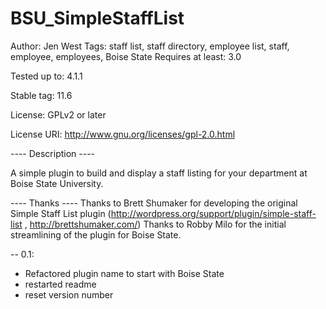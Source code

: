 # BSU_SimpleStaffList

Author: Jen West
Tags: staff list, staff directory, employee list, staff, employee, employees, Boise State 
Requires at least: 3.0

Tested up to: 4.1.1

Stable tag: 11.6

License: GPLv2 or later

License URI: http://www.gnu.org/licenses/gpl-2.0.html

---- Description ----

A simple plugin to build and display a staff listing for your department at Boise State University.  


---- Thanks ----
Thanks to Brett Shumaker for developing the original Simple Staff List plugin (http://wordpress.org/support/plugin/simple-staff-list , http://brettshumaker.com/)
Thanks to Robby Milo for the initial streamlining of the plugin for Boise State.



-- 0.1:
- Refactored plugin name to start with Boise State
- restarted readme
- reset version number
